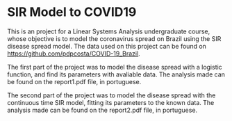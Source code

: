 # SIR Model to COVID19
This is an project for a Linear Systems Analysis undergraduate course, whose objective is to model the coronavirus spread on Brazil using the SIR disease spread model. The data used on this project can be found on https://github.com/pdpcosta/COVID-19_Brazil.

The first part of the project was to model the disease spread with a logistic function, and find its parameters with avaliable data.  The analysis made can be found on the report1.pdf file, in portuguese.

The second part of the project was to model the disease spread with the continuous time SIR model, fitting its parameters to the known data. The analysis made can be found on the report2.pdf file, in portuguese.
